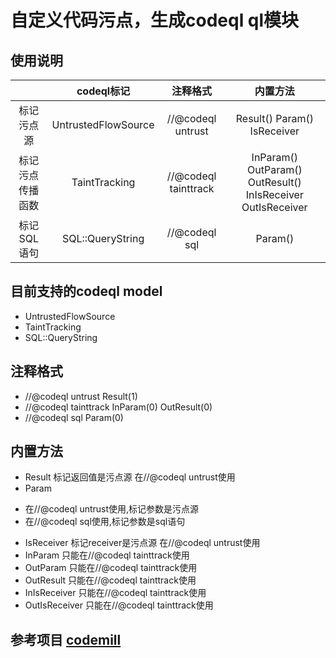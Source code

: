 
# 自定义代码污点，生成codeql ql模块
## 使用说明
| | codeql标记 | 注释格式 | 内置方法 | 
| :----:| :----: | :----: | :----: |
| 标记污点源| UntrustedFlowSource | //@codeql untrust | Result() Param() IsReceiver |
| 标记污点传播函数| TaintTracking | //@codeql tainttrack | InParam() OutParam() OutResult() InIsReceiver OutIsReceiver |
| 标记SQL语句| SQL::QueryString | //@codeql sql | Param() |

## 目前支持的codeql model
* UntrustedFlowSource
* TaintTracking
* SQL::QueryString

## 注释格式
- //@codeql untrust Result(1)
- //@codeql tainttrack InParam(0) OutResult(0)
- //@codeql sql Param(0)

## 内置方法

- Result 标记返回值是污点源 在//@codeql untrust使用
- Param 
* 在//@codeql untrust使用,标记参数是污点源 
* 在//@codeql sql使用,标记参数是sql语句
- IsReceiver 标记receiver是污点源 在//@codeql untrust使用
- InParam 只能在//@codeql tainttrack使用
- OutParam 只能在//@codeql tainttrack使用
- OutResult 只能在//@codeql tainttrack使用
- InIsReceiver 只能在//@codeql tainttrack使用
- OutIsReceiver 只能在//@codeql tainttrack使用

## 参考项目 [codemill](https://github.com/gagliardetto/codemill)
